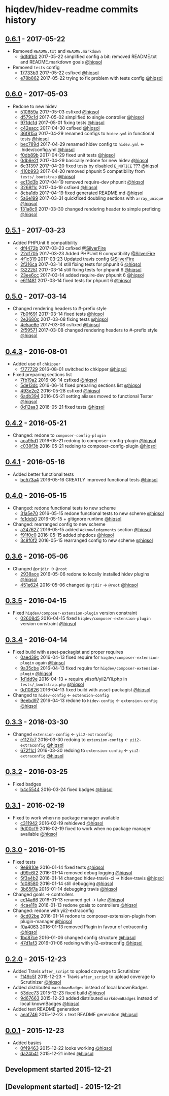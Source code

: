 # hiqdev/hidev-readme commits history

## [0.6.1] - 2017-05-22

- Removed `README.txt` and `README.markdown`
    - [6dfdfb0] 2017-05-22 simplified config a bit: removed README.txt and README.markdown goals [@hiqsol]
- Removed `tests` config
    - [17733b3] 2017-05-22 csfixed [@hiqsol]
    - [e78b862] 2017-05-22 trying to fix problem with tests config [@hiqsol]

## [0.6.0] - 2017-05-03

- Redone to new hidev
    - [510859a] 2017-05-03 csfixed [@hiqsol]
    - [d579c1d] 2017-05-02 simplified to single controller [@hiqsol]
    - [971dc1d] 2017-05-01 fixing tests [@hiqsol]
    - [c42eacc] 2017-04-30 csfixed [@hiqsol]
    - [36f815a] 2017-04-29 renamed configs to `hidev.yml` in functional tests [@hiqsol]
    - [bec789d] 2017-04-29 renamed hidev config to `hidev.yml` <- .hidev/config.yml [@hiqsol]
    - [f0db89b] 2017-04-29 fixed unit tests [@hiqsol]
    - [0db6e2f] 2017-04-29 basically redone for new hidev [@hiqsol]
    - [6c31397] 2017-04-20 fixed tests by disabled `E_NOTICE` ??? [@hiqsol]
    - [410b993] 2017-04-20 removed phpunit 5 compatibility from `tests/_bootstrap` [@hiqsol]
    - [ec13d3b] 2017-04-19 removed require-dev phpunit [@hiqsol]
    - [3268f1c] 2017-04-19 csfixed [@hiqsol]
    - [8cba1db] 2017-04-19 fixed generated README.md [@hiqsol]
    - [5a6e199] 2017-03-31 quickfixed doubling sections with `array_unique` [@hiqsol]
    - [131a8c9] 2017-03-30 changed rendering header to simple prefixing [@hiqsol]

## [0.5.1] - 2017-03-23

- Added PHPUnit 6 compatibility
    - [df4472b] 2017-03-23 csfixed [@SilverFire]
    - [22df705] 2017-03-23 Added PHPUnit 6 compatibility [@SilverFire]
    - [4f1c319] 2017-03-23 Updated travis config [@SilverFire]
    - [2f316ca] 2017-03-14 still fixing tests for phpunit 6 [@hiqsol]
    - [f322251] 2017-03-14 still fixing tests for phpunit 6 [@hiqsol]
    - [23ee6cc] 2017-03-14 added require-dev phpunit 6 [@hiqsol]
    - [e61f481] 2017-03-14 fixed tests for phpunit 6 [@hiqsol]

## [0.5.0] - 2017-03-14

- Changed rendering headers to #-prefix style
    - [7b0f691] 2017-03-14 fixed tests [@hiqsol]
    - [2e3680c] 2017-03-08 fixing tests [@hiqsol]
    - [4e5ae8e] 2017-03-08 csfixed [@hiqsol]
    - [2f59571] 2017-03-08 changed rendering headers to #-prefix style [@hiqsol]

## [0.4.3] - 2016-08-01

- Added use of `chkipper`
    - [f777729] 2016-08-01 switched to chkipper [@hiqsol]
- Fixed preparing sections list
    - [7fb19a2] 2016-06-14 csfixed [@hiqsol]
    - [5de13dc] 2016-06-14 fixed preparing sections list [@hiqsol]
    - [493e2e2] 2016-05-28 csfixed [@hiqsol]
    - [6adb394] 2016-05-21 setting aliases moved to functional Tester [@hiqsol]
    - [0d12aa3] 2016-05-21 fixed tests [@hiqsol]

## [0.4.2] - 2016-05-21

- Changed: redone to `composer-config-plugin`
    - [aca95d1] 2016-05-21 redoing to composer-config-plugin [@hiqsol]
    - [c038f3b] 2016-05-21 redoing to composer-config-plugin [@hiqsol]

## [0.4.1] - 2016-05-16

- Added better functional tests
    - [bc573a4] 2016-05-16 GREATLY improved functional tests [@hiqsol]

## [0.4.0] - 2016-05-15

- Changed: redone functional tests to new scheme
    - [31a5e70] 2016-05-15 redone functional tests to new scheme [@hiqsol]
    - [fc1dcb0] 2016-05-15 + gitignore runtime [@hiqsol]
- Changed: rearranged config to new scheme
    - [a247627] 2016-05-15 added `Acknowledgements` section [@hiqsol]
    - [f91f0c0] 2016-05-15 added phpdocs [@hiqsol]
    - [3c8f0f2] 2016-05-15 rearranged config to new scheme [@hiqsol]

## [0.3.6] - 2016-05-06

- Changed `@prjdir` -> `@root`
    - [2938ace] 2016-05-06 redone to locally installed hidev plugins [@hiqsol]
    - [451e624] 2016-05-06 changed `@prjdir` -> `@root` [@hiqsol]

## [0.3.5] - 2016-04-15

- Fixed `hiqdev/composer-extension-plugin` version constraint
    - [02608d5] 2016-04-15 fixed `hiqdev/composer-extension-plugin` version constraint [@hiqsol]

## [0.3.4] - 2016-04-14

- Fixed build with asset-packagist and proper requires
    - [0aed39c] 2016-04-13 fixed require for `hiqdev/composer-extension-plugin` again [@hiqsol]
    - [9a35cbe] 2016-04-13 fixed require for `hiqdev/composer-extension-plugin` [@hiqsol]
    - [1d1dd9e] 2016-04-13 + require yiisoft/yii2/Yii.php in `tests/_bootstrap.php` [@hiqsol]
    - [0d10826] 2016-04-13 fixed build with asset-packagist [@hiqsol]
- Changed to `hidev-config` <- `extension-config`
    - [9eebd97] 2016-04-13 redone to `hidev-config` <- `extension-config` [@hiqsol]

## [0.3.3] - 2016-03-30

- Changed `extension-config` <- `yii2-extraconfig`
    - [e1127c7] 2016-03-30 redoing to `extension-config` <- `yii2-extraconfig` [@hiqsol]
    - [672f1c1] 2016-03-30 redoing to `extension-config` <- `yii2-extraconfig` [@hiqsol]

## [0.3.2] - 2016-03-25

- Fixed badges
    - [b4c5544] 2016-03-24 fixed badges [@hiqsol]

## [0.3.1] - 2016-02-19

- Fixed to work when no package manager available
    - [c311942] 2016-02-19 rehideved [@hiqsol]
    - [9d00cf9] 2016-02-19 fixed to work when no package manager available [@hiqsol]

## [0.3.0] - 2016-01-15

- Fixed tests
    - [9e9810e] 2016-01-14 fixed tests [@hiqsol]
    - [d99c6f2] 2016-01-14 removed debug logging [@hiqsol]
    - [5f3a4b2] 2016-01-14 changed hidev-travis-ci -> hidev-travis [@hiqsol]
    - [fd08580] 2016-01-14 still debugging [@hiqsol]
    - [3b65f7a] 2016-01-14 debugging travis [@hiqsol]
- Changed goals -> controllers
    - [cc14a66] 2016-01-13 renamed get -> take [@hiqsol]
    - [4cae11b] 2016-01-13 redone goals to controllers [@hiqsol]
- Changed: redone with yii2-extraconfig
    - [8cd02be] 2016-01-14 redone to composer-extension-plugin from plugin-manager [@hiqsol]
    - [f0a4063] 2016-01-13 removed Plugin in favour of extraconfig [@hiqsol]
    - [1bc87ce] 2016-01-06 changed config structure [@hiqsol]
    - [47d1af3] 2016-01-06 redoing with yii2-extraconfig [@hiqsol]

## [0.2.0] - 2015-12-23

- Added Travis `after_script` to upload coverage to Scrutinizer
    - [f149c5f] 2015-12-23 + Travis `after_script` to upload coverage to Scrutinizer [@hiqsol]
- Added distributed `markdownBadges` instead of local knownBadges
    - [53dec73] 2015-12-23 fixed build [@hiqsol]
    - [9d67663] 2015-12-23 added distributed `markdownBadges` instead of local knownBadges [@hiqsol]
- Added text README generation
    - [aeaf746] 2015-12-23 + text README generation [@hiqsol]

## [0.0.1] - 2015-12-23

- Added basics
    - [0f49463] 2015-12-22 looks working [@hiqsol]
    - [da24b41] 2015-12-21 inited [@hiqsol]
## Development started 2015-12-21

## [Development started] - 2015-12-21

[@hiqsol]: https://github.com/hiqsol
[sol@hiqdev.com]: https://github.com/hiqsol
[@SilverFire]: https://github.com/SilverFire
[d.naumenko.a@gmail.com]: https://github.com/SilverFire
[@tafid]: https://github.com/tafid
[andreyklochok@gmail.com]: https://github.com/tafid
[@BladeRoot]: https://github.com/BladeRoot
[bladeroot@gmail.com]: https://github.com/BladeRoot
[aca95d1]: https://github.com/hiqdev/hidev-readme/commit/aca95d1
[c038f3b]: https://github.com/hiqdev/hidev-readme/commit/c038f3b
[bc573a4]: https://github.com/hiqdev/hidev-readme/commit/bc573a4
[31a5e70]: https://github.com/hiqdev/hidev-readme/commit/31a5e70
[fc1dcb0]: https://github.com/hiqdev/hidev-readme/commit/fc1dcb0
[a247627]: https://github.com/hiqdev/hidev-readme/commit/a247627
[f91f0c0]: https://github.com/hiqdev/hidev-readme/commit/f91f0c0
[3c8f0f2]: https://github.com/hiqdev/hidev-readme/commit/3c8f0f2
[2938ace]: https://github.com/hiqdev/hidev-readme/commit/2938ace
[451e624]: https://github.com/hiqdev/hidev-readme/commit/451e624
[02608d5]: https://github.com/hiqdev/hidev-readme/commit/02608d5
[0aed39c]: https://github.com/hiqdev/hidev-readme/commit/0aed39c
[9a35cbe]: https://github.com/hiqdev/hidev-readme/commit/9a35cbe
[1d1dd9e]: https://github.com/hiqdev/hidev-readme/commit/1d1dd9e
[0d10826]: https://github.com/hiqdev/hidev-readme/commit/0d10826
[9eebd97]: https://github.com/hiqdev/hidev-readme/commit/9eebd97
[e1127c7]: https://github.com/hiqdev/hidev-readme/commit/e1127c7
[672f1c1]: https://github.com/hiqdev/hidev-readme/commit/672f1c1
[b4c5544]: https://github.com/hiqdev/hidev-readme/commit/b4c5544
[c311942]: https://github.com/hiqdev/hidev-readme/commit/c311942
[9d00cf9]: https://github.com/hiqdev/hidev-readme/commit/9d00cf9
[9e9810e]: https://github.com/hiqdev/hidev-readme/commit/9e9810e
[d99c6f2]: https://github.com/hiqdev/hidev-readme/commit/d99c6f2
[5f3a4b2]: https://github.com/hiqdev/hidev-readme/commit/5f3a4b2
[fd08580]: https://github.com/hiqdev/hidev-readme/commit/fd08580
[3b65f7a]: https://github.com/hiqdev/hidev-readme/commit/3b65f7a
[cc14a66]: https://github.com/hiqdev/hidev-readme/commit/cc14a66
[4cae11b]: https://github.com/hiqdev/hidev-readme/commit/4cae11b
[8cd02be]: https://github.com/hiqdev/hidev-readme/commit/8cd02be
[f0a4063]: https://github.com/hiqdev/hidev-readme/commit/f0a4063
[1bc87ce]: https://github.com/hiqdev/hidev-readme/commit/1bc87ce
[47d1af3]: https://github.com/hiqdev/hidev-readme/commit/47d1af3
[f149c5f]: https://github.com/hiqdev/hidev-readme/commit/f149c5f
[53dec73]: https://github.com/hiqdev/hidev-readme/commit/53dec73
[9d67663]: https://github.com/hiqdev/hidev-readme/commit/9d67663
[aeaf746]: https://github.com/hiqdev/hidev-readme/commit/aeaf746
[0f49463]: https://github.com/hiqdev/hidev-readme/commit/0f49463
[da24b41]: https://github.com/hiqdev/hidev-readme/commit/da24b41
[7fb19a2]: https://github.com/hiqdev/hidev-readme/commit/7fb19a2
[5de13dc]: https://github.com/hiqdev/hidev-readme/commit/5de13dc
[493e2e2]: https://github.com/hiqdev/hidev-readme/commit/493e2e2
[6adb394]: https://github.com/hiqdev/hidev-readme/commit/6adb394
[0d12aa3]: https://github.com/hiqdev/hidev-readme/commit/0d12aa3
[f777729]: https://github.com/hiqdev/hidev-readme/commit/f777729
[7b0f691]: https://github.com/hiqdev/hidev-readme/commit/7b0f691
[2e3680c]: https://github.com/hiqdev/hidev-readme/commit/2e3680c
[4e5ae8e]: https://github.com/hiqdev/hidev-readme/commit/4e5ae8e
[2f59571]: https://github.com/hiqdev/hidev-readme/commit/2f59571
[Under development]: https://github.com/hiqdev/hidev-readme/compare/0.5.1...HEAD
[0.4.3]: https://github.com/hiqdev/hidev-readme/compare/0.4.2...0.4.3
[0.4.2]: https://github.com/hiqdev/hidev-readme/compare/0.4.1...0.4.2
[0.4.1]: https://github.com/hiqdev/hidev-readme/compare/0.4.0...0.4.1
[0.4.0]: https://github.com/hiqdev/hidev-readme/compare/0.3.6...0.4.0
[0.3.6]: https://github.com/hiqdev/hidev-readme/compare/0.3.5...0.3.6
[0.3.5]: https://github.com/hiqdev/hidev-readme/compare/0.3.4...0.3.5
[0.3.4]: https://github.com/hiqdev/hidev-readme/compare/0.3.3...0.3.4
[0.3.3]: https://github.com/hiqdev/hidev-readme/compare/0.3.2...0.3.3
[0.3.2]: https://github.com/hiqdev/hidev-readme/compare/0.3.1...0.3.2
[0.3.1]: https://github.com/hiqdev/hidev-readme/compare/0.3.0...0.3.1
[0.3.0]: https://github.com/hiqdev/hidev-readme/compare/0.2.0...0.3.0
[0.2.0]: https://github.com/hiqdev/hidev-readme/compare/0.0.1...0.2.0
[0.0.1]: https://github.com/hiqdev/hidev-readme/releases/tag/0.0.1
[0.5.0]: https://github.com/hiqdev/hidev-readme/compare/0.4.3...0.5.0
[df4472b]: https://github.com/hiqdev/hidev-readme/commit/df4472b
[22df705]: https://github.com/hiqdev/hidev-readme/commit/22df705
[4f1c319]: https://github.com/hiqdev/hidev-readme/commit/4f1c319
[2f316ca]: https://github.com/hiqdev/hidev-readme/commit/2f316ca
[f322251]: https://github.com/hiqdev/hidev-readme/commit/f322251
[23ee6cc]: https://github.com/hiqdev/hidev-readme/commit/23ee6cc
[e61f481]: https://github.com/hiqdev/hidev-readme/commit/e61f481
[0.5.1]: https://github.com/hiqdev/hidev-readme/compare/0.5.0...0.5.1
[510859a]: https://github.com/hiqdev/hidev-readme/commit/510859a
[d579c1d]: https://github.com/hiqdev/hidev-readme/commit/d579c1d
[971dc1d]: https://github.com/hiqdev/hidev-readme/commit/971dc1d
[c42eacc]: https://github.com/hiqdev/hidev-readme/commit/c42eacc
[36f815a]: https://github.com/hiqdev/hidev-readme/commit/36f815a
[bec789d]: https://github.com/hiqdev/hidev-readme/commit/bec789d
[f0db89b]: https://github.com/hiqdev/hidev-readme/commit/f0db89b
[0db6e2f]: https://github.com/hiqdev/hidev-readme/commit/0db6e2f
[6c31397]: https://github.com/hiqdev/hidev-readme/commit/6c31397
[410b993]: https://github.com/hiqdev/hidev-readme/commit/410b993
[ec13d3b]: https://github.com/hiqdev/hidev-readme/commit/ec13d3b
[3268f1c]: https://github.com/hiqdev/hidev-readme/commit/3268f1c
[8cba1db]: https://github.com/hiqdev/hidev-readme/commit/8cba1db
[5a6e199]: https://github.com/hiqdev/hidev-readme/commit/5a6e199
[131a8c9]: https://github.com/hiqdev/hidev-readme/commit/131a8c9
[0.6.0]: https://github.com/hiqdev/hidev-readme/compare/0.5.1...0.6.0
[6dfdfb0]: https://github.com/hiqdev/hidev-readme/commit/6dfdfb0
[17733b3]: https://github.com/hiqdev/hidev-readme/commit/17733b3
[e78b862]: https://github.com/hiqdev/hidev-readme/commit/e78b862
[0.6.1]: https://github.com/hiqdev/hidev-readme/compare/0.6.0...0.6.1
